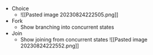 - Choice
	- ![[Pasted image 20230824222505.png]]
- Fork
	- Show branching into concurrent states
- Join
	- Show joining from concurrent states
![[Pasted image 20230824222552.png]]

